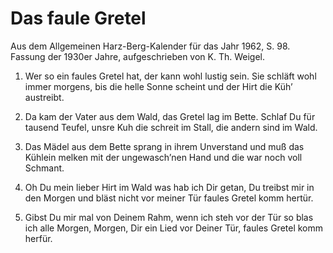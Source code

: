 # Das faule Gretel

Aus dem Allgemeinen Harz-Berg-Kalender für das Jahr 1962, S. 98. Fassung der 1930er Jahre, aufgeschrieben von K. Th. Weigel.

1. Wer so ein faules Gretel hat,
der kann wohl lustig sein.
Sie schläft wohl immer morgens,
bis die helle Sonne scheint
und der Hirt die Küh’ austreibt.

2. Da kam der Vater aus dem Wald,
das Gretel lag im Bette.
Schlaf Du für tausend Teufel,
unsre Kuh die schreit im Stall,
die andern sind im Wald.

3. Das Mädel aus dem Bette sprang
in ihrem Unverstand
und muß das Kühlein melken
mit der ungewasch’nen Hand
und die war noch voll Schmant.

4. Oh Du mein lieber Hirt im Wald
was hab ich Dir getan,
Du treibst mir in den Morgen
und bläst nicht vor meiner Tür
faules Gretel komm hertür.

5. Gibst Du mir mal von Deinem Rahm,
wenn ich steh vor der Tür
so blas ich alle Morgen, Morgen,
Dir ein Lied vor Deiner Tür,
faules Gretel komm herfür.
